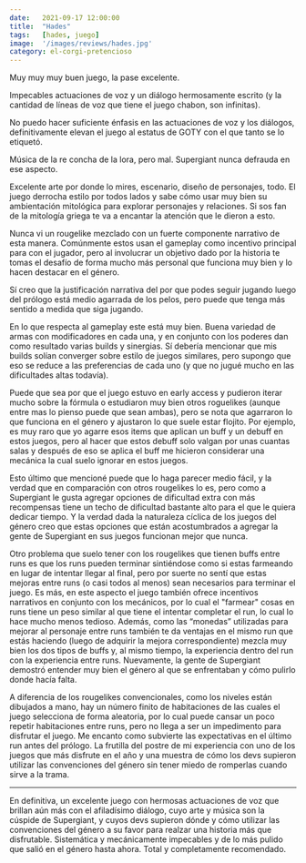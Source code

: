 ```yaml
---
date:   2021-09-17 12:00:00
title:  "Hades"
tags:   [hades, juego]
image:  '/images/reviews/hades.jpg'
category: el-corgi-pretencioso
---
```

Muy muy muy buen juego, la pase excelente.

Impecables actuaciones de voz y un diálogo hermosamente escrito (y la cantidad de líneas de voz que tiene el juego chabon, son infinitas).

No puedo hacer suficiente énfasis en las actuaciones de voz y los diálogos, definitivamente elevan el juego al estatus de GOTY con el que tanto se lo etiquetó.

Música de la re concha de la lora, pero mal. Supergiant nunca defrauda en ese aspecto.

Excelente arte por donde lo mires, escenario, diseño de personajes, todo. El juego derrocha estilo por todos lados y sabe cómo usar muy bien su ambientación mitológica para explorar personajes y relaciones. Si sos fan de la mitología griega te va a encantar la atención que le dieron a esto.

Nunca vi un rougelike mezclado con un fuerte componente narrativo de esta manera. Comúnmente estos usan el gameplay como incentivo principal para con el jugador, pero al involucrar un objetivo dado por la historia te tomas el desafío de forma mucho más personal que funciona muy bien y lo hacen destacar en el género.

Sí creo que la justificación narrativa del por que podes seguir jugando luego del prólogo está medio agarrada de los pelos, pero puede que tenga más sentido a medida que siga jugando.
 
En lo que respecta al gameplay este está muy bien. Buena variedad de armas con modificadores en cada una, y en conjunto con los poderes dan como resultado varias builds y sinergias. Sí debería mencionar que mis builds solían converger sobre estilo de juegos similares, pero supongo que eso se reduce a las preferencias de cada uno (y que no jugué mucho en las dificultades altas todavía).
 
Puede que sea por que el juego estuvo en early access y pudieron iterar mucho sobre la fórmula o estudiaron muy bien otros roguelikes (aunque entre mas lo pienso puede que sean ambas), pero se nota que agarraron lo que funciona en el género y ajustaron lo que suele estar flojito. Por ejemplo, es muy raro que yo agarre esos items que aplican un buff y un debuff en estos juegos, pero al hacer que estos debuff solo valgan por unas cuantas salas y después de eso se aplica el buff me hicieron considerar una mecánica la cual suelo ignorar en estos juegos.
 
Esto último que mencioné puede que lo haga parecer medio fácil, y la verdad que en comparación con otros rougelikes lo es, pero como a Supergiant le gusta agregar opciones de dificultad extra con más recompensas tiene un techo de dificultad bastante alto para el que le quiera dedicar tiempo. Y la verdad dada la naturaleza cíclica de los juegos del género creo que estas opciones que están acostumbrados a agregar la gente de Supergiant en sus juegos funcionan mejor que nunca.
 
Otro problema que suelo tener con los rougelikes que tienen buffs entre runs es que los runs pueden terminar sintiéndose como si estas farmeando en lugar de intentar llegar al final, pero por suerte no sentí que estas mejoras entre runs (o casi todos al menos) sean necesarios para terminar el juego. Es más, en este aspecto el juego también ofrece incentivos narrativos en conjunto con los mecánicos, por lo cual el "farmear" cosas en runs tiene un peso similar al que tiene el intentar completar el run, lo cual lo hace mucho menos tedioso. Además, como las “monedas” utilizadas para mejorar al personaje entre runs también te da ventajas en el mismo run que estás haciendo (luego de adquirir la mejora correspondiente) mezcla muy bien los dos tipos de buffs y, al mismo tiempo, la experiencia dentro del run con la experiencia entre runs. Nuevamente, la gente de Supergiant demostró entender muy bien el género al que se enfrentaban y cómo pulirlo donde hacía falta.
 
A diferencia de los rougelikes convencionales, como los niveles están dibujados a mano, hay un número finito de habitaciones de las cuales el juego selecciona de forma aleatoria, por lo cual puede cansar un poco repetir habitaciones entre runs, pero no llega a ser un impedimento para disfrutar el juego.
Me encanto como subvierte las expectativas en el último run antes del prólogo. La frutilla del postre de mi experiencia con uno de los juegos que más disfrute en el año y una muestra de cómo los devs supieron utilizar las convenciones del género sin tener miedo de romperlas cuando sirve a la trama.
 
<hr>
 
En definitiva, un excelente juego con hermosas actuaciones de voz que brillan aún más con el afiladísimo diálogo, cuyo arte y música son la cúspide de Supergiant, y cuyos devs supieron dónde y cómo utilizar las convenciones del género a su favor para realzar una historia más que disfrutable. Sistemática y mecánicamente impecables y de lo más pulido que salió en el género hasta ahora. Total y completamente recomendado.
